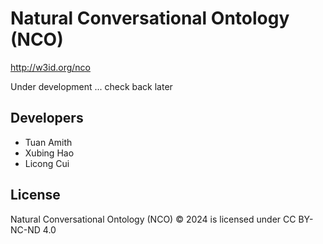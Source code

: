 # Natural Conversational Ontology (NCO)

http://w3id.org/nco

Under development ... check back later


## Developers

- Tuan Amith
- Xubing Hao
- Licong Cui

## License
 Natural Conversational Ontology (NCO)  © 2024 is licensed under CC BY-NC-ND 4.0 
